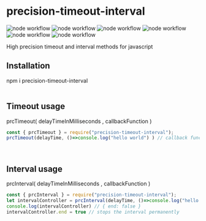 # precision-timeout-interval
![node workflow](https://github.com/ufukbakan/precision-timeout-interval/actions/workflows/node.js.yml/badge.svg)
![node workflow](https://github.com/ufukbakan/precision-timeout-interval/blob/main/badges/coverage-branches.svg)
![node workflow](https://github.com/ufukbakan/precision-timeout-interval/blob/main/badges/coverage-functions.svg)
![node workflow](https://github.com/ufukbakan/precision-timeout-interval/blob/main/badges/coverage-jest%20coverage.svg)
![node workflow](https://github.com/ufukbakan/precision-timeout-interval/blob/main/badges/coverage-lines.svg)
![node workflow](https://github.com/ufukbakan/precision-timeout-interval/blob/main/badges/coverage-statements.svg)
<br />

High precision timeout and interval methods for javascript
<br />

## Installation
npm i precision-timeout-interval
<br />
<br />

## Timeout usage
prcTimeout( delayTimeInMilliseconds , callbackFunction )
```js
const { prcTimeout } = require("precision-timeout-interval");
prcTimeout(delayTime, ()=>console.log("hello world") ) // callback function will be executed only once
```
<br />

## Interval usage
prcInterval( delayTimeInMilliseconds , callbackFunction )
```js
const { prcInterval } = require("precision-timeout-interval");
let intervalController = prcInterval(delayTime, ()=>console.log("hello world") ) // callback function will be executed every delayTime milliseconds
console.log(intervalController) // { end: false }
intervalController.end = true // stops the interval permanently
```
